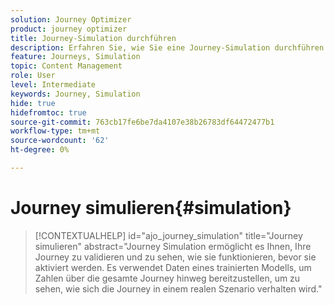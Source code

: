 ```yaml
---
solution: Journey Optimizer
product: journey optimizer
title: Journey-Simulation durchführen
description: Erfahren Sie, wie Sie eine Journey-Simulation durchführen.
feature: Journeys, Simulation
topic: Content Management
role: User
level: Intermediate
keywords: Journey, Simulation
hide: true
hidefromtoc: true
source-git-commit: 763cb17fe6be7da4107e38b26783df64472477b1
workflow-type: tm+mt
source-wordcount: '62'
ht-degree: 0%

---
```


# Journey simulieren{#simulation}

>[!CONTEXTUALHELP]
>id="ajo_journey_simulation"
>title="Journey simulieren"
>abstract="Journey Simulation ermöglicht es Ihnen, Ihre Journey zu validieren und zu sehen, wie sie funktionieren, bevor sie aktiviert werden. Es verwendet Daten eines trainierten Modells, um Zahlen über die gesamte Journey hinweg bereitzustellen, um zu sehen, wie sich die Journey in einem realen Szenario verhalten wird."

